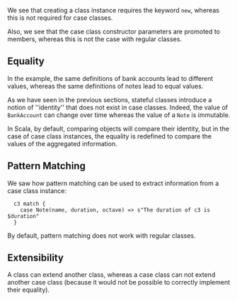 
We see that creating a class instance requires the keyword `new`, whereas
this is not required for case classes.

Also, we see that the case class constructor parameters are promoted to
members, whereas this is not the case with regular classes.

## Equality


In the example, the same definitions of bank accounts lead to different
values, whereas the same definitions of notes lead to equal values.

As we have seen in the previous sections, stateful classes introduce a notion of ''identity''
that does not exist in case classes. Indeed, the value of `BankAccount` can change over
time whereas the value of a `Note` is immutable.

In Scala, by default, comparing objects will compare their identity, but in the
case of case class instances, the equality is redefined to compare the values of
the aggregated information.

## Pattern Matching

We saw how pattern matching can be used to extract information from a case class instance:

      c3 match {
        case Note(name, duration, octave) => s"The duration of c3 is $duration"
      }

By default, pattern matching does not work with regular classes.

## Extensibility

A class can extend another class, whereas a case class can not extend
another case class (because it would not be possible to correctly
implement their equality).



